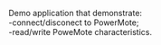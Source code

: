 Demo application that demonstrate:<br/>
-connect/disconect to PowerMote;<br/>
-read/write PoweMote characteristics.
